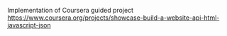 Implementation of Coursera guided project https://www.coursera.org/projects/showcase-build-a-website-api-html-javascript-json
